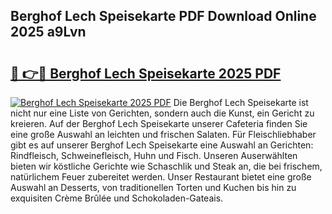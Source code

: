 ## Berghof Lech Speisekarte PDF Download Online 2025 a9Lvn

# <h2><a href="http://gc7q48.nevu.top/?p=Berghof+Lech+Speisekarte">🔗 👉🔴 Berghof Lech Speisekarte 2025 PDF</a></h2>

[![Berghof Lech Speisekarte 2025 PDF](https://i.imgur.com/dBaPXMq.png)](http://gc7q48.nevu.top/?p=Berghof+Lech+Speisekarte)
Die Berghof Lech Speisekarte ist nicht nur eine Liste von Gerichten, sondern auch die Kunst, ein Gericht zu kreieren. Auf der Berghof Lech Speisekarte unserer Cafeteria finden Sie eine große Auswahl an leichten und frischen Salaten. Für Fleischliebhaber gibt es auf unserer Berghof Lech Speisekarte eine Auswahl an Gerichten: Rindfleisch, Schweinefleisch, Huhn und Fisch. Unseren Auserwählten bieten wir köstliche Gerichte wie Schaschlik und Steak an, die bei frischem, natürlichem Feuer zubereitet werden. Unser Restaurant bietet eine große Auswahl an Desserts, von traditionellen Torten und Kuchen bis hin zu exquisiten Crème Brûlée und Schokoladen-Gateais.
